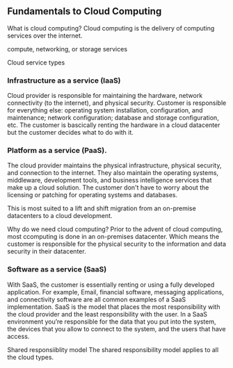 ## Fundamentals to Cloud Computing

What is cloud computing?
Cloud computing is the delivery of computing services over the internet. 

compute, networking, or storage services




Cloud service types
### Infrastructure as a service (IaaS)
Cloud provider is responsible for maintaining the hardware, network connectivity (to the internet), and physical security. Customer is responsible for everything else: operating system installation, configuration, and maintenance; network configuration; database and storage configuration, etc. The customer is bascically renting the hardware in a cloud datacenter but the customer decides what to do with it.




### Platform as a service (PaaS).
The cloud provider maintains the physical infrastructure, physical security, and connection to the internet. They also maintain the operating systems, middleware, development tools, and business intelligence services that make up a cloud solution. The customer don't have to worry about the licensing or patching for operating systems and databases.

This is most suited to a lift and shift migration from an on-premise datacenters to a cloud development.

Why do we need cloud computing?
Prior to the advent of cloud computing, most ccomputing is done in an on-premises datacenter. Which means the customer is responsible for the physical security to the information and data security in their datacenter. 

### Software as a service (SaaS)
With SaaS, the customer is essentially renting or using a fully developed application. For example, Email, financial software, messaging applications, and connectivity software are all common examples of a SaaS implementation.  SaaS is the model that places the most responsibility with the cloud provider and the least responsibility with the user. In a SaaS environment you’re responsible for the data that you put into the system, the devices that you allow to connect to the system, and the users that have access. 

Shared responsiiblity model
The shared responsibility model applies to all the cloud types. 

